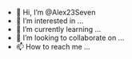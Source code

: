 - 👋 Hi, I’m @Alex23Seven
- 👀 I’m interested in ...
- 🌱 I’m currently learning ...
- 💞️ I’m looking to collaborate on ...
- 📫 How to reach me ...

<!---
Alex23Seven/Alex23Seven is a ✨ special ✨ repository because its `README.md` (this file) appears on your GitHub profile.
You can click the Preview link to take a look at your changes.
--->
